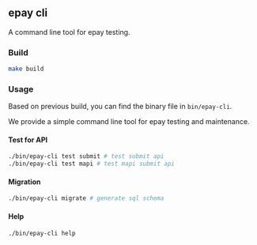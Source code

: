 ## epay cli

A command line tool for epay testing.

### Build

```bash
make build
```

### Usage

Based on previous build, you can find the binary file in `bin/epay-cli`.

We provide a simple command line tool for epay testing and maintenance.

#### Test for API

```bash
./bin/epay-cli test submit # test submit api
./bin/epay-cli test mapi # test mapi submit api
```

#### Migration

```bash
./bin/epay-cli migrate # generate sql schema
```

#### Help

```bash
./bin/epay-cli help
```
